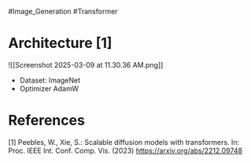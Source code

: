 #Image_Generation #Transformer 

# Architecture [1]
![[Screenshot 2025-03-09 at 11.30.36 AM.png]]

- Dataset: ImageNet
- Optimizer AdamW
# References

[1] Peebles, W., Xie, S.: Scalable diffusion models with transformers. In: Proc. IEEE Int. Conf. Comp. Vis. (2023) https://arxiv.org/abs/2212.09748